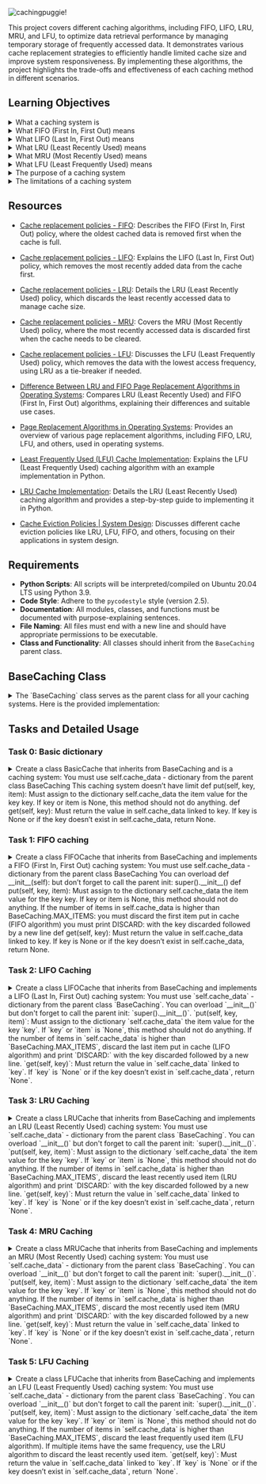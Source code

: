 
![cachingpuggie!](https://github.com/user-attachments/assets/3f7251bf-3f91-4930-860b-edf12b357843)


This project covers different caching algorithms, including FIFO, LIFO, LRU, MRU, and LFU, to optimize data retrieval performance by managing temporary storage of frequently accessed data. It demonstrates various cache replacement strategies to efficiently handle limited cache size and improve system responsiveness. By implementing these algorithms, the project highlights the trade-offs and effectiveness of each caching method in different scenarios.

## Learning Objectives

<details>
<summary>What a caching system is</summary>
  
A caching system temporarily stores frequently accessed data to improve data retrieval speed and reduce the need to access the underlying slower storage. By keeping a small amount of frequently or recently used data in a cache, a system can significantly reduce the time it takes to retrieve that data.  
Covered in **all tasks**.

</details>

<details>
<summary>What FIFO (First In, First Out) means</summary>

FIFO is a cache replacement policy where the oldest added item (first in) is the first to be removed (first out) when the cache reaches its maximum size. This strategy is simple but may not always provide the best performance if the older data is frequently accessed.  
Covered in **Task 1: FIFO Caching**.

</details>

<details>
<summary>What LIFO (Last In, First Out) means</summary>

LIFO is a cache replacement policy where the most recently added item (last in) is the first to be removed (first out) when the cache reaches its maximum size. This strategy prioritizes keeping older data while discarding the newest, which might not be optimal if new data is frequently accessed.  
Covered in **Task 2: LIFO Caching**.

</details>

<details>
<summary>What LRU (Least Recently Used) means</summary>

LRU is a cache replacement policy that removes the least recently accessed item when the cache reaches its maximum size. This strategy assumes that items not recently used are less likely to be accessed soon, making it a good choice for workloads where data locality is important.  
Covered in **Task 3: LRU Caching**.

</details>

<details>
<summary>What MRU (Most Recently Used) means</summary>

MRU is a cache replacement policy that removes the most recently accessed item when the cache reaches its maximum size. This strategy assumes that the most recently used items are less likely to be accessed again soon. It can be useful in scenarios where older data is more likely to be reused than the newest data.  
Covered in **Task 4: MRU Caching**.

</details>

<details>
<summary>What LFU (Least Frequently Used) means</summary>

LFU is a cache replacement policy that removes the item with the least frequency of access when the cache reaches its maximum size. If multiple items have the same frequency, the least recently used (LRU) item among them is discarded. This strategy is effective when items are frequently reused over time.  
Covered in **Task 5: LFU Caching**.

</details>

<details>
<summary>The purpose of a caching system</summary>

The primary purpose of a caching system is to reduce data access times and improve overall system performance by temporarily storing frequently or recently accessed data in a faster storage medium. Caching reduces the need to repeatedly access slower backend storage, thereby speeding up data retrieval and reducing the load on the main storage.  
Covered in **all tasks**.

</details>

<details>
<summary>The limitations of a caching system</summary>

Caching systems have several limitations:  
- **Limited Size:** Caches have a limited size and can only store a small subset of the total data, requiring an effective replacement strategy to manage the cache contents.  
- **Cache Invalidation:** Data in the cache may become outdated (stale), requiring mechanisms to invalidate or update cache entries.  
- **Increased Complexity:** Implementing caching adds complexity to the system design, including cache management, eviction strategies, and synchronization with the main storage.  
- **Cache Misses:** When a requested item is not in the cache (cache miss), there is an added cost of fetching data from the slower backend storage.  

</details>


## Resources

- [Cache replacement policies - FIFO](https://en.wikipedia.org/wiki/Cache_replacement_policies#First_In_First_Out_%28FIFO%29): Describes the FIFO (First In, First Out) policy, where the oldest cached data is removed first when the cache is full.
  
- [Cache replacement policies - LIFO](https://en.wikipedia.org/wiki/Cache_replacement_policies#Last_In_First_Out_%28LIFO%29): Explains the LIFO (Last In, First Out) policy, which removes the most recently added data from the cache first.
  
- [Cache replacement policies - LRU](https://en.wikipedia.org/wiki/Cache_replacement_policies#Least_Recently_Used_%28LRU%29): Details the LRU (Least Recently Used) policy, which discards the least recently accessed data to manage cache size.
  
- [Cache replacement policies - MRU](https://en.wikipedia.org/wiki/Cache_replacement_policies#Most_Recently_Used_%28MRU%29): Covers the MRU (Most Recently Used) policy, where the most recently accessed data is discarded first when the cache needs to be cleared.
  
- [Cache replacement policies - LFU](https://en.wikipedia.org/wiki/Cache_replacement_policies#Least-Frequently_Used_%28LFU%29): Discusses the LFU (Least Frequently Used) policy, which removes the data with the lowest access frequency, using LRU as a tie-breaker if needed.

- [Difference Between LRU and FIFO Page Replacement Algorithms in Operating Systems](https://www.geeksforgeeks.org/difference-between-lru-and-fifo-page-replacement-algorithms-in-operating-system/?ref=gcse_ind): Compares LRU (Least Recently Used) and FIFO (First In, First Out) algorithms, explaining their differences and suitable use cases.

- [Page Replacement Algorithms in Operating Systems](https://www.geeksforgeeks.org/page-replacement-algorithms-in-operating-systems/?ref=gcse_ind): Provides an overview of various page replacement algorithms, including FIFO, LRU, LFU, and others, used in operating systems.

- [Least Frequently Used (LFU) Cache Implementation](https://www.geeksforgeeks.org/least-frequently-used-lfu-cache-implementation/?ref=header_outind): Explains the LFU (Least Frequently Used) caching algorithm with an example implementation in Python.

- [LRU Cache Implementation](https://www.geeksforgeeks.org/lru-cache-implementation/?ref=header_outind): Details the LRU (Least Recently Used) caching algorithm and provides a step-by-step guide to implementing it in Python.

- [Cache Eviction Policies | System Design](https://www.geeksforgeeks.org/cache-eviction-policies-system-design/?ref=header_outind): Discusses different cache eviction policies like LRU, LFU, FIFO, and others, focusing on their applications in system design.


## Requirements

- **Python Scripts**: All scripts will be interpreted/compiled on Ubuntu 20.04 LTS using Python 3.9.
- **Code Style**: Adhere to the `pycodestyle` style (version 2.5).
- **Documentation**: All modules, classes, and functions must be documented with purpose-explaining sentences.
- **File Naming**: All files must end with a new line and should have appropriate permissions to be executable.
- **Class and Functionality**: All classes should inherit from the `BaseCaching` parent class.

## BaseCaching Class

<details> <summary>The `BaseCaching` class serves as the parent class for all your caching systems. Here is the provided implementation:</summary>


```python
#!/usr/bin/python3
""" BaseCaching module
"""

class BaseCaching():
    """ BaseCaching defines:
      - constants of your caching system
      - where your data are stored (in a dictionary)
    """
    MAX_ITEMS = 4

    def __init__(self):
        """ Initialize
        """
        self.cache_data = {}

    def print_cache(self):
        """ Print the cache
        """
        print("Current cache:")
        for key in sorted(self.cache_data.keys()):
            print("{}: {}".format(key, self.cache_data.get(key)))

    def put(self, key, item):
        """ Add an item in the cache
        """
        raise NotImplementedError("put must be implemented in your cache class")

    def get(self, key):
        """ Get an item by key
        """
        raise NotImplementedError("get must be implemented in your cache class")
```
</details>

## Tasks and Detailed Usage

### Task 0: Basic dictionary

<details> 
<summary> Create a class BasicCache that inherits from BaseCaching and is a caching system:
You must use self.cache_data - dictionary from the parent class BaseCaching
This caching system doesn’t have limit
def put(self, key, item):
Must assign to the dictionary self.cache_data the item value for the key key.
If key or item is None, this method should not do anything.
def get(self, key):
Must return the value in self.cache_data linked to key.
If key is None or if the key doesn’t exist in self.cache_data, return None.
</summary>
<br>

**Description:**
The `BasicCache` class is a simple caching system that inherits from the `BaseCaching` parent class. Unlike other caching systems, this cache has no limit on the number of items it can store. The class provides two primary methods:

- `put(key, item)`: Adds an item to the cache.
- `get(key)`: Retrieves an item by key from the cache.

**Implementation**:
```python
#!/usr/bin/env python3
''' Module for BasicCache class.
This module contains the BasicCache class, a simple caching system
that inherits from the BaseCaching parent class. It has no limit on
the number of items it can store in the cache.
'''
BaseCaching = __import__('base_caching').BaseCaching


class BasicCache(BaseCaching):
    ''' BasicCache defines a caching system with no item limit.
    It inherits from BaseCaching.
    '''

    def put(self, key, item):
        ''' Add an item to the cache.
        If key or item is None, this method does nothing.
        '''
        if key is not None and item is not None:
            self.cache_data[key] = item

    def get(self, key):
        ''' Retrieve an item by key from the cache.
        If key is None or doesn't exist in the cache, returns None.
        '''
        if key is None or key not in self.cache_data:
            return None
        return self.cache_data[key]

```

**Usage:**


1. **Initialization**:
   To use the `BasicCache` class, import it from the `0-basic_cache.py` file and create an instance:

   ```python
   BasicCache = __import__('0-basic_cache').BasicCache

   my_cache = BasicCache()
   ```

2. **Adding items to the cache**:
   Use the `put` method to add key-value pairs to the cache. If either the `key` or `item` is `None`, the method does nothing.

   ```python
   my_cache.put("A", "Hello")  # Adds "A": "Hello" to the cache
   my_cache.put("B", "World")  # Adds "B": "World" to the cache
   my_cache.put("C", "Holberton")  # Adds "C": "Holberton" to the cache
   ```

3. **Retrieving items from the cache**:
   Use the `get` method to retrieve values from the cache using their keys. If the `key` is `None` or doesn't exist, the method returns `None`.

   ```python
   print(my_cache.get("A"))  # Output: Hello
   print(my_cache.get("B"))  # Output: World
   print(my_cache.get("C"))  # Output: Holberton
   print(my_cache.get("D"))  # Output: None
   ```

4. **Displaying the current cache**:
   The `print_cache` method of the `BaseCaching` class can be used to display the current state of the cache.

   ```python
   my_cache.print_cache()
   ```

5. **Running the script to test the class**:
   To test the functionality of the `BasicCache` class, use `0-main.py`:

   ```python
   #!/usr/bin/python3
   ''' 0-main module
   Tests the BasicCache class.
   '''

   BasicCache = __import__('0-basic_cache').BasicCache

   my_cache = BasicCache()
   my_cache.print_cache()  # Expected output: "Current cache:" (empty)
   my_cache.put("A", "Hello")
   my_cache.put("B", "World")
   my_cache.put("C", "Holberton")
   my_cache.print_cache()
   # Expected output:
   # Current cache:
   # A: Hello
   # B: World
   # C: Holberton

   print(my_cache.get("A"))  # Output: Hello
   print(my_cache.get("B"))  # Output: World
   print(my_cache.get("C"))  # Output: Holberton
   print(my_cache.get("D"))  # Output: None

   my_cache.put("D", "School")
   my_cache.put("E", "Battery")
   my_cache.put("A", "Street")
   my_cache.print_cache()
   # Expected output:
   # Current cache:
   # A: Street
   # B: World
   # C: Holberton
   # D: School
   # E: Battery

   print(my_cache.get("A"))  # Output: Street
   ```

   Make the script executable by running:

   ```sh
   chmod +x 0-main.py
   ```

   Then, run the script to test:

   ```sh
   ./0-main.py
   ```

   Verify the output matches the expected results.

**Expected Output:**
```bash
Current cache:
Current cache:
A: Hello
B: World
C: Holberton
Hello
World
Holberton
None
Current cache:
A: Hello
B: World
C: Holberton
Current cache:
A: Street
B: World
C: Holberton
D: School
E: Battery
Street
```

**Explanation**

- **`put` Method**: Adds an item to the cache if both `key` and `item` are not `None`.
- **`get` Method**: Retrieves the value associated with the `key` from the cache. Returns `None` if `key` is `None` or does not exist in the cache.
- **Cache Display**: The cache state is printed using the `print_cache` method.


</details>

### Task 1: FIFO caching

<details> 
<summary> Create a class FIFOCache that inherits from BaseCaching and implements a FIFO (First In, First Out) caching system:
You must use self.cache_data - dictionary from the parent class BaseCaching
You can overload def __init__(self): but don’t forget to call the parent init: super().__init__()
def put(self, key, item):
Must assign to the dictionary self.cache_data the item value for the key key.
If key or item is None, this method should not do anything.
If the number of items in self.cache_data is higher than BaseCaching.MAX_ITEMS:
you must discard the first item put in cache (FIFO algorithm)
you must print DISCARD: with the key discarded followed by a new line
def get(self, key):
Must return the value in self.cache_data linked to key.
If key is None or if the key doesn’t exist in self.cache_data, return None.
</summary>
<br>

**Description:**
The `FIFOCache` class is a caching system that inherits from the `BaseCaching` parent class. It uses a FIFO (First In, First Out) caching algorithm. The class maintains the order in which items are added to the cache and removes the oldest item when the cache exceeds its size limit (`MAX_ITEMS`).

- `put(key, item)`: Adds an item to the cache. If the cache exceeds its size limit, it discards the oldest item following the FIFO policy.
- `get(key)`: Retrieves an item by key from the cache.

**Implementation**:
```python
#!/usr/bin/env python3
'''
This module contains the FIFOCache class, a caching system
that inherits from the BaseCaching parent class. It uses the
FIFO (First In, First Out) caching algorithm.
'''
BaseCaching = __import__('base_caching').BaseCaching


class FIFOCache(BaseCaching):
    ''' FIFOCache defines a caching system with a FIFO eviction policy.
    '''

    def __init__(self):
        '''
        Calls the parent class' init method and initializes
        an order list to keep track of the insertion order.
        '''
        super().__init__()
        self.order = []

    def put(self, key, item):
        ''' Add an item to the cache.
        If key or item is None this method does nothing.
        If the number of items in the cache exceeds MAX_ITEMS
        the first item added is discarded following FIFO.
        '''
        if key is not None and item is not None:
            if key not in self.cache_data:
                self.order.append(key)
            self.cache_data[key] = item

            if len(self.cache_data) > BaseCaching.MAX_ITEMS:
                first_key = self.order.pop(0)
                del self.cache_data[first_key]
                print(f"DISCARD: {first_key}")

    def get(self, key):
        ''' Retrieve an item by key from the cache.
        If key is None or doesn't exist in the cache, returns None.
        '''
        if key is None or key not in self.cache_data:
            return None
        return self.cache_data[key]

```

**Usage:**

1. **Initialization**:
   To use the `FIFOCache` class, import it from the `1-fifo_cache.py` file and create an instance:

   ```python
   FIFOCache = __import__('1-fifo_cache').FIFOCache

   my_cache = FIFOCache()
   ```

2. **Adding items to the cache**:
   Use the `put` method to add key-value pairs to the cache. If either the `key` or `item` is `None`, the method does nothing. If the cache exceeds its size limit, the oldest item will be removed following the FIFO algorithm.

   ```python
   my_cache.put("A", "Hello")
   my_cache.put("B", "World")
   my_cache.put("C", "Holberton")
   my_cache.put("D", "School")
   my_cache.print_cache()
   ```

3. **Evicting items based on FIFO**:
   When the cache exceeds `MAX_ITEMS`, the `put` method discards the first item added to the cache and prints a message indicating which item was discarded.

4. **Retrieving items from the cache**:
   Use the `get` method to retrieve values from the cache using their keys. If the `key` is `None` or doesn't exist, the method returns `None`.

   ```python
   print(my_cache.get("A"))  # May output: None (if "A" has been discarded)
   print(my_cache.get("B"))  # Output: World
   ```

5. **Running the script to test the class**:
   To test the functionality of the `FIFOCache` class, use `1-main.py`:

   ```python
   #!/usr/bin/python3
   """ 1-main """
   FIFOCache = __import__('1-fifo_cache').FIFOCache

   my_cache = FIFOCache()
   my_cache.put("A", "Hello")
   my_cache.put("B", "World")
   my_cache.put("C", "Holberton")
   my_cache.put("D", "School")
   my_cache.print_cache()
   my_cache.put("E", "Battery")
   my_cache.print_cache()
   my_cache.put("C", "Street")
   my_cache.print_cache()
   my_cache.put("F", "Mission")
   my_cache.print_cache()
   ```

   Make the script executable by running:

   ```sh
   chmod +x 1-main.py
   ```

   Then, run the script to test:

   ```sh
   ./1-main.py
   ```

   Verify the output matches the expected results.

**Expected Output:**
```bash
Current cache:
A: Hello
B: World
C: Holberton
D: School
DISCARD: A
Current cache:
B: World
C: Holberton
D: School
E: Battery
Current cache:
B: World
C: Street
D: School
E: Battery
DISCARD: B
Current cache:
C: Street
D: School
E: Battery
F: Mission
```

**Explanation**

- **`put` Method**: Adds an item to the cache if both `key` and `item` are not `None`. If the cache exceeds `MAX_ITEMS`, the first item is discarded.
- **`get` Method**: Retrieves the value associated with the `key` from the cache. Returns `None` if `key` is `None` or does not exist in the cache.
- **Cache Display**: The cache state is printed using the `print_cache` method, and items are evicted based on the FIFO policy.

</details>

### Task 2: LIFO Caching

<details> 
<summary> Create a class LIFOCache that inherits from BaseCaching and implements a LIFO (Last In, First Out) caching system:
You must use `self.cache_data` - dictionary from the parent class `BaseCaching`.
You can overload `__init__()` but don't forget to call the parent init: `super().__init__()`.
`put(self, key, item)`: Must assign to the dictionary `self.cache_data` the item value for the key `key`. If `key` or `item` is `None`, this method should not do anything. If the number of items in `self.cache_data` is higher than `BaseCaching.MAX_ITEMS`, discard the last item put in cache (LIFO algorithm) and print `DISCARD:` with the key discarded followed by a new line.
`get(self, key)`: Must return the value in `self.cache_data` linked to `key`. If `key` is `None` or if the key doesn’t exist in `self.cache_data`, return `None`.
</summary>
<br>

**Description:**
The `LIFOCache` class is a caching system that inherits from the `BaseCaching` parent class. It uses a LIFO (Last In, First Out) caching algorithm. The class removes the most recently added item from the cache when the cache exceeds its size limit (`MAX_ITEMS`).

- `put(key, item)`: Adds an item to the cache. If the cache exceeds its size limit, it discards the last item added following the LIFO policy.
- `get(key)`: Retrieves an item by key from the cache.

**Implementation:**
```python
#!/usr/bin/env python3
'''
This module contains the LIFOCache class, a caching system
that inherits from the BaseCaching parent class. It uses the
LIFO (Last In, First Out) caching algorithm.
'''
BaseCaching = __import__('base_caching').BaseCaching


class LIFOCache(BaseCaching):
    ''' LIFOCache defines a caching system with a LIFO eviction policy.
    '''

    def __init__(self):
        '''
        Calls the parent class' init method and initializes
        a list to keep track of the order of insertion.
        '''
        super().__init__()
        self.stack = []

    def put(self, key, item):
        ''' Add an item to the cache.
        If key or item is None this method does nothing.
        If the number of items in the cache exceeds MAX_ITEMS,
        the last item added is discarded following LIFO.
        '''
        if key is not None and item is not None:
            self.cache_data[key] = item
            self.stack.append(key)

            if len(self.cache_data) > BaseCaching.MAX_ITEMS:
                # Remove the most recently added item
                last_key = self.stack.pop(-2)
                del self.cache_data[last_key]
                print(f"DISCARD: {last_key}")

    def get(self, key):
        ''' Retrieve an item by key from the cache.
        If key is None or doesn't exist in the cache, it returns None.
        '''
        return self.cache_data.get(key, None)
```

**Usage:**

1. **Initialization**:
   To use the `LIFOCache` class, import it from the `2-lifo_cache.py` file and create an instance:

   ```python
   LIFOCache = __import__('2-lifo_cache').LIFOCache

   my_cache = LIFOCache()
   ```

2. **Adding items to the cache**:
   Use the `put` method to add key-value pairs to the cache. If either the `key` or `item` is `None`, the method does nothing. If the cache exceeds its size limit, the most recently added item will be removed following the LIFO algorithm.

   ```python
   my_cache.put("A", "Hello")
   my_cache.put("B", "World")
   my_cache.put("C", "Holberton")
   my_cache.put("D", "School")
   my_cache.print_cache()
   ```

3. **Evicting items based on LIFO**:
   When the cache exceeds `MAX_ITEMS`, the `put` method discards the most recently added item to the cache and prints a message indicating which item was discarded.

4. **Retrieving items from the cache**:
   Use the `get` method to retrieve values from the cache using their keys. If the `key` is `None` or doesn't exist, the method returns `None`.

   ```python
   print(my_cache.get("A"))  # Output: Hello
   print(my_cache.get("B"))  # Output: World
   ```

5. **Running the script to test the class**:
   To test the functionality of the `LIFOCache` class, use `2-main.py`:
   ```python
   #!/usr/bin/python3
   """ 2-main """
   LIFOCache = __import__('2-lifo_cache').LIFOCache

   my_cache = LIFOCache()
   my_cache.put("A", "Hello")
   my_cache.put("B", "World")
   my_cache.put("C", "Holberton")
   my_cache.put("D", "School")
   my_cache.print_cache()
   my_cache.put("E", "Battery")
   my_cache.print_cache()
   my_cache.put("C", "Street")
   my_cache.print_cache()
   my_cache.put("F", "Mission")
   my_cache.print_cache()
   my_cache.put("G", "San Francisco")
   my_cache.print_cache()
   ```

   Make the script executable by running:

   ```sh
   chmod +x 2-main.py
   ```

   Then, run the script to test:

   ```sh
   ./2-main.py
   ```

   Verify the output matches the expected results.

**Expected Output:**
```bash
Current cache:
A: Hello
B: World
C: Holberton
D: School
DISCARD: D
Current cache:
A: Hello
B: World
C: Holberton
E: Battery
Current cache:
A: Hello
B: World
C: Street
E: Battery
DISCARD: C
Current cache:
A: Hello
B: World
E: Battery
F: Mission
DISCARD: F
Current cache:
A: Hello
B: World
E: Battery
G: San Francisco
```

**Explanation**

- **`put` Method**: Adds an item to the cache if both `key` and `item` are not `None`. If the cache exceeds `MAX_ITEMS`, the most recently added item is discarded.
- **`get` Method**: Retrieves the value associated with the `key` from the cache. Returns `None` if `key` is `None` or does not exist in the cache.
- **Cache Display**: The cache state is printed using the `print_cache` method, and items are evicted based on the LIFO policy.

</details>

### Task 3: LRU Caching

<details> 
<summary> Create a class LRUCache that inherits from BaseCaching and implements an LRU (Least Recently Used) caching system:
You must use `self.cache_data` - dictionary from the parent class `BaseCaching`.
You can overload `__init__()` but don't forget to call the parent init: `super().__init__()`.
`put(self, key, item)`: Must assign to the dictionary `self.cache_data` the item value for the key `key`. If `key` or `item` is `None`, this method should not do anything. If the number of items in `self.cache_data` is higher than `BaseCaching.MAX_ITEMS`, discard the least recently used item (LRU algorithm) and print `DISCARD:` with the key discarded followed by a new line.
`get(self, key)`: Must return the value in `self.cache_data` linked to `key`. If `key` is `None` or if the key doesn’t exist in `self.cache_data`, return `None`.
</summary>
<br>

**Description:**
The `LRUCache` class is a caching system that inherits from the `BaseCaching` parent class. It uses an LRU (Least Recently Used) caching algorithm. The class keeps track of the order in which keys are accessed and removes the least recently used item from the cache when it exceeds its size limit (`MAX_ITEMS`).

- `put(key, item)`: Adds an item to the cache. If the cache exceeds its size limit, it discards the least recently used item following the LRU policy.
- `get(key)`: Retrieves an item by key from the cache.

**Implementation:**
```python
#!/usr/bin/env python3
'''
This module contains the LRUCache class, a caching system
that inherits from the BaseCaching parent class. It uses the
LRU (Least Recently Used) caching algorithm.
'''
BaseCaching = __import__('base_caching').BaseCaching


class LRUCache(BaseCaching):
    ''' LRUCache defines a caching system with an LRU eviction policy.
    '''

    def __init__(self):
        '''
        Calls the parent class' init method and initializes
        an ordered list to keep track of the usage order.
        '''
        super().__init__()
        self.usage_order = []

    def put(self, key, item):
        ''' Add an item to the cache.
        If key or item is None this method does nothing.
        If the number of items in the cache exceeds MAX_ITEMS,
        the least recently used item is discarded following LRU.
        '''
        if key is not None and item is not None:
            # If the key already exists update the item and move key to the end
            if key in self.cache_data:
                self.usage_order.remove(key)
            self.cache_data[key] = item
            self.usage_order.append(key)

            # If cache exceeds the max size remove the LRU item
            if len(self.cache_data) > BaseCaching.MAX_ITEMS:
                lru_key = self.usage_order.pop(0)
                del self.cache_data[lru_key]
                print(f"DISCARD: {lru_key}")

    def get(self, key):
        ''' Retrieve an item by key from the cache.
        If key is None or doesn't exist in the cache it returns None.
        '''
        if key is not None and key in self.cache_data:
            # Since this key was recently accessed update the usage order
            self.usage_order.remove(key)
            self.usage_order.append(key)
            return self.cache_data[key]
        return None
```

**Usage:**

1. **Initialization**:
   To use the `LRUCache` class, import it from the `3-lru_cache.py` file and create an instance:

   ```python
   LRUCache = __import__('3-lru_cache').LRUCache

   my_cache = LRUCache()
   ```

2. **Adding items to the cache**:
   Use the `put` method to add key-value pairs to the cache. If either the `key` or `item` is `None`, the method does nothing. If the cache exceeds its size limit, the least recently used item will be removed following the LRU algorithm.

   ```python
   my_cache.put("A", "Hello")
   my_cache.put("B", "World")
   my_cache.put("C", "Holberton")
   my_cache.put("D", "School")
   my_cache.print_cache()
   ```

3. **Evicting items based on LRU**:
   When the cache exceeds `MAX_ITEMS`, the `put` method discards the least recently used item in the cache and prints a message indicating which item was discarded.

4. **Retrieving items from the cache**:
   Use the `get` method to retrieve values from the cache using their keys. If the `key` is `None` or doesn't exist, the method returns `None`.

   ```python
   print(my_cache.get("B"))  # Output: World
   ```

5. **Running the script to test the class**:
   To test the functionality of the `LRUCache` class, use `3-main.py`:

   ```python
   #!/usr/bin/python3
   """ 3-main """
   LRUCache = __import__('3-lru_cache').LRUCache

   my_cache = LRUCache()
   my_cache.put("A", "Hello")
   my_cache.put("B", "World")
   my_cache.put("C", "Holberton")
   my_cache.put("D", "School")
   my_cache.print_cache()
   print(my_cache.get("B"))
   my_cache.put("E", "Battery")
   my_cache.print_cache()
   my_cache.put("C", "Street")
   my_cache.print_cache()
   print(my_cache.get("A"))
   print(my_cache.get("B"))
   print(my_cache.get("C"))
   my_cache.put("F", "Mission")
   my_cache.print_cache()
   my_cache.put("G", "San Francisco")
   my_cache.print_cache()
   my_cache.put("H", "H")
   my_cache.print_cache()
   my_cache.put("I", "I")
   my_cache.print_cache()
   my_cache.put("J", "J")
   my_cache.print_cache()
   my_cache.put("K", "K")
   my_cache.print_cache()
   ```

   Make the script executable by running:

   ```sh
   chmod +x 3-main.py
   ```

   Then, run the script to test:

   ```sh
   ./3-main.py
   ```

   Verify the output matches the expected results.

**Expected Output:**
```bash
Current cache:
A: Hello
B: World
C: Holberton
D: School
World
DISCARD: A
Current cache:
B: World
C: Holberton
D: School
E: Battery
Current cache:
B: World
C: Street
D: School
E: Battery
None
World
Street
DISCARD: D
Current cache:
B: World
C: Street
E: Battery
F: Mission
DISCARD: E
Current cache:
B: World
C: Street
F: Mission
G: San Francisco
DISCARD: B
Current cache:
C: Street
F: Mission
G: San Francisco
H: H
DISCARD: C
Current cache:
F: Mission
G: San Francisco
H: H
I: I
DISCARD: F
Current cache:
G: San Francisco
H: H
I: I
J: J
DISCARD: G
Current cache:
H: H
I: I
J: J
K: K
```

**Explanation**

- **`put` Method**: Adds an item to the cache if both `key` and `item` are not `None`. If the cache exceeds `MAX_ITEMS`, the least recently used item is discarded.
- **`get` Method**: Retrieves the value associated with the `key` from the cache. Updates the usage order to reflect recent access. Returns `None` if `key` is `None` or does not exist in the cache.
- **Cache Display**: The cache state is printed using the `print_cache` method, and items are evicted based on the LRU policy.

</details>

### Task 4: MRU Caching

<details> 
<summary> Create a class MRUCache that inherits from BaseCaching and implements an MRU (Most Recently Used) caching system:
You must use `self.cache_data` - dictionary from the parent class `BaseCaching`.
You can overload `__init__()` but don't forget to call the parent init: `super().__init__()`.
`put(self, key, item)`: Must assign to the dictionary `self.cache_data` the item value for the key `key`. If `key` or `item` is `None`, this method should not do anything. If the number of items in `self.cache_data` is higher than `BaseCaching.MAX_ITEMS`, discard the most recently used item (MRU algorithm) and print `DISCARD:` with the key discarded followed by a new line.
`get(self, key)`: Must return the value in `self.cache_data` linked to `key`. If `key` is `None` or if the key doesn’t exist in `self.cache_data`, return `None`.
</summary>
<br>

**Description:**
The `MRUCache` class is a caching system that inherits from the `BaseCaching` parent class. It uses an MRU (Most Recently Used) caching algorithm. The class keeps track of the order in which keys are accessed and removes the most recently used item from the cache when it exceeds its size limit (`MAX_ITEMS`).

- `put(key, item)`: Adds an item to the cache. If the cache exceeds its size limit, it discards the most recently used item following the MRU policy.
- `get(key)`: Retrieves an item by key from the cache.

**Implementation:**
```python
#!/usr/bin/env python3
'''
This module contains the MRUCache class, a caching system
that inherits from the BaseCaching parent class. It uses the
MRU (Most Recently Used) caching algorithm.
'''
BaseCaching = __import__('base_caching').BaseCaching


class MRUCache(BaseCaching):
    ''' MRUCache defines a caching system with an MRU eviction policy.
    '''

    def __init__(self):
        '''
        Calls the parent class' init method and initializes
        a list to keep track of the usage order.
        '''
        super().__init__()
        self.usage_order = []

    def put(self, key, item):
        ''' Add an item to the cache.
        If key or item is None this method does nothing.
        If the number of items in the cache exceeds MAX_ITEMS
        the most recently used item is discarded following MRU.
        '''
        if key is not None and item is not None:
            # If the key already exists update the item and move key to the end
            if key in self.cache_data:
                self.usage_order.remove(key)
            self.cache_data[key] = item
            self.usage_order.append(key)

            # If cache exceeds the maximum size remove the MRU item
            if len(self.cache_data) > BaseCaching.MAX_ITEMS:
                mru_key = self.usage_order.pop(-2)
                del self.cache_data[mru_key]
                print(f"DISCARD: {mru_key}")

    def get(self, key):
        ''' Retrieve an item by key from the cache.
        If key is None or doesn't exist in the cache it returns None.
        '''
        if key is not None and key in self.cache_data:
            # Since this key was recently accessed update the usage order
            self.usage_order.remove(key)
            self.usage_order.append(key)
            return self.cache_data[key]
        return None
```

**Usage:**

1. **Initialization**:
   To use the `MRUCache` class, import it from the `4-mru_cache.py` file and create an instance:

   ```python
   MRUCache = __import__('4-mru_cache').MRUCache

   my_cache = MRUCache()
   ```

2. **Adding items to the cache**:
   Use the `put` method to add key-value pairs to the cache. If either the `key` or `item` is `None`, the method does nothing. If the cache exceeds its size limit, the most recently used item will be removed following the MRU algorithm.

   ```python
   my_cache.put("A", "Hello")
   my_cache.put("B", "World")
   my_cache.put("C", "Holberton")
   my_cache.put("D", "School")
   my_cache.print_cache()
   ```

3. **Evicting items based on MRU**:
   When the cache exceeds `MAX_ITEMS`, the `put` method discards the most recently used item in the cache and prints a message indicating which item was discarded.

4. **Retrieving items from the cache**:
   Use the `get` method to retrieve values from the cache using their keys. If the `key` is `None` or doesn't exist, the method returns `None`.

   ```python
   print(my_cache.get("B"))  # Output: World
   ```

5. **Running the script to test the class**:
   To test the functionality of the `MRUCache` class, use `4-main.py`:

   ```python
   #!/usr/bin/python3
   """ 4-main """
   MRUCache = __import__('4-mru_cache').MRUCache

   my_cache = MRUCache()
   my_cache.put("A", "Hello")
   my_cache.put("B", "World")
   my_cache.put("C", "Holberton")
   my_cache.put("D", "School")
   my_cache.print_cache()
   print(my_cache.get("B"))
   my_cache.put("E", "Battery")
   my_cache.print_cache()
   my_cache.put("C", "Street")
   my_cache.print_cache()
   print(my_cache.get("A"))
   print(my_cache.get("B"))
   print(my_cache.get("C"))
   my_cache.put("F", "Mission")
   my_cache.print_cache()
   my_cache.put("G", "San Francisco")
   my_cache.print_cache()
   my_cache.put("H", "H")
   my_cache.print_cache()
   my_cache.put("I", "I")
   my_cache.print_cache()
   my_cache.put("J", "J")
   my_cache.print_cache()
   my_cache.put("K", "K")
   my_cache.print_cache()
   ```

   Make the script executable by running:

   ```sh
   chmod +x 4-main.py
   ```

   Then, run the script to test:

   ```sh
   ./4-main.py
   ```

   Verify the output matches the expected results.

**Expected Output:**
```bash
Current cache:
A: Hello
B: World
C: Holberton
D: School
World
DISCARD: B
Current cache:
A: Hello
C: Holberton
D: School
E: Battery
Current cache:
A: Hello
C: Street
D: School
E: Battery
Hello
None
Street
DISCARD: C
Current cache:
A: Hello
D: School
E: Battery
F: Mission
DISCARD: F
Current cache:
A: Hello
D: School
E: Battery
G: San Francisco
DISCARD: G
Current cache:
A: Hello
D: School
E: Battery
H: H
DISCARD: H
Current cache:
A: Hello
D: School
E: Battery
I: I
DISCARD: I
Current cache:
A: Hello
D: School
E: Battery
J: J
DISCARD: J
Current cache:
A: Hello
D: School
E: Battery
K: K
```

**Explanation**

- **`put` Method**: Adds an item to the cache if both `key` and `item` are not `None`. If the cache exceeds `MAX_ITEMS`, the most recently used item is discarded.
- **`get` Method**: Retrieves the value associated with the `key` from the cache. Updates the usage order to reflect recent access. Returns `None` if `key` is `None` or does not exist in the cache.
- **Cache Display**: The cache state is printed using the `print_cache` method, and items are evicted based on the MRU policy.

</details>

### Task 5: LFU Caching

<details> 
<summary> Create a class LFUCache that inherits from BaseCaching and implements an LFU (Least Frequently Used) caching system:
You must use `self.cache_data` - dictionary from the parent class `BaseCaching`.
You can overload `__init__()` but don't forget to call the parent init: `super().__init__()`.
`put(self, key, item)`: Must assign to the dictionary `self.cache_data` the item value for the key `key`. If `key` or `item` is `None`, this method should not do anything. If the number of items in `self.cache_data` is higher than `BaseCaching.MAX_ITEMS`, discard the least frequently used item (LFU algorithm). If multiple items have the same frequency, use the LRU algorithm to discard the least recently used item.
`get(self, key)`: Must return the value in `self.cache_data` linked to `key`. If `key` is `None` or if the key doesn’t exist in `self.cache_data`, return `None`.
</summary>
<br>

**Description:**
The `LFUCache` class is a caching system that inherits from the `BaseCaching` parent class. It uses an LFU (Least Frequently Used) caching algorithm with LRU (Least Recently Used) as a tie-breaker. The class keeps track of both the frequency of accesses and the order in which keys are accessed.

- `put(key, item)`: Adds an item to the cache. If the cache exceeds its size limit, it discards the least frequently used item. If there is a tie, it uses LRU as a tie-breaker.
- `get(key)`: Retrieves an item by key from the cache.

**Implementation:**
```python
#!/usr/bin/env python3
'''
This module contains the LFUCache class, a caching system
that inherits from the BaseCaching parent class. It uses the
LFU (Least Frequently Used) caching algorithm with LRU as a
tie-breaker.
'''
BaseCaching = __import__('base_caching').BaseCaching


class LFUCache(BaseCaching):
    ''' LFUCache defines a caching system with an LFU eviction policy.
    '''

    def __init__(self):
        '''
        Calls the parent class' init method and initializes
        a dictionary to keep track of usage frequency and order.
        '''
        super().__init__()
        self.usage_frequency = {}
        self.usage_order = []

    def put(self, key, item):
        ''' Add an item to the cache.
        If key or item is None this method does nothing.
        If the number of items in the cache exceeds MAX_ITEMS
        the least frequently used item is discarded
        Uses LRU as a tie-breaker.
        '''
        if key is None or item is None:
            return

        # If the key already exists update the item and usage frequency
        if key in self.cache_data:
            self.cache_data[key] = item
            self.usage_frequency[key] += 1
            self.usage_order.remove(key)
            self.usage_order.append(key)
        else:
            # If the cache is full remove the LFU item
            if len(self.cache_data) >= BaseCaching.MAX_ITEMS:
                # Find the least frequently used items
                min_freq = min(self.usage_frequency.values())
                lfu_keys = [k for k in self.usage_order
                            if self.usage_frequency[k] == min_freq]

                # Discard least recently used among the least frequently used
                lfu_key = lfu_keys[0]
                del self.cache_data[lfu_key]
                del self.usage_frequency[lfu_key]
                self.usage_order.remove(lfu_key)
                print(f"DISCARD: {lfu_key}")

            # Add the new item to the cache
            self.cache_data[key] = item
            self.usage_frequency[key] = 1
            self.usage_order.append(key)

    def get(self, key):
        ''' Retrieve an item by key from the cache.
        If key is None or doesn't exist in the cache it returns None.
        '''
        if key is None or key not in self.cache_data:
            return None

        # Since this key was recently accessed, update the usage order
        # and frequency
        self.usage_frequency[key] += 1
        self.usage_order.remove(key)
        self.usage_order.append(key)
        return self.cache_data[key]
```

**Usage:**

1. **Initialization**:
   To use the `LFUCache` class, import it from the `100-lfu_cache.py` file and create an instance:

   ```python
   LFUCache = __import__('100-lfu_cache').LFUCache

   my_cache = LFUCache()
   ```

2. **Adding items to the cache**:
   Use the `put` method to add key-value pairs to the cache. If either the `key` or `item` is `None`, the method does nothing. If the cache exceeds its size limit, the least frequently used item will be removed, with LRU as a tie-breaker.

   ```python
   my_cache.put("A", "Hello")
   my_cache.put("B", "World")
   my_cache.put("C", "Holberton")
   my_cache.put("D", "School")
   my_cache.print_cache()
   ```

3. **Evicting items based on LFU with LRU tie-breaking**:
   When the cache exceeds `MAX_ITEMS`, the `put` method discards the least frequently used item in the cache and prints a message indicating which item was discarded.

4. **Retrieving items from the cache**:
   Use the `get` method to retrieve values from the cache using their keys. If the `key` is `None` or doesn't exist, the method returns `None`.

   ```python
   print(my_cache.get("B"))  # Output: World
   ```

5. **Running the script to test the class**:
   To test the functionality of the `LFUCache` class, use`100-main.py`:

   ```python
   #!/usr/bin/python3
   """ 100-main """
   LFUCache = __import__('100-lfu_cache').LFUCache

   my_cache = LFUCache()
   my_cache.put("A", "Hello")
   my_cache.put("B", "World")
   my_cache.put("C", "Holberton")
   my_cache.put("D", "School")
   my_cache.print_cache()
   print(my_cache.get("B"))
   my_cache.put("E", "Battery")
   my_cache.print_cache()
   my_cache.put("C", "Street")
   my_cache.print_cache()
   print(my_cache.get("A"))
   print(my_cache.get("B"))
   print(my_cache.get("C"))
   my_cache.put("F", "Mission")
   my_cache.print_cache()
   my_cache.put("G", "San Francisco")
   my_cache.print_cache()
   my_cache.put("H", "H")
   my_cache.print_cache()
   my_cache.put("I", "I")
   my_cache.print_cache()
   print(my_cache.get("I"))
   print(my_cache.get("H"))
   print(my_cache.get("I"))
   print(my_cache.get("H"))
   print(my_cache.get("I"))
   print(my_cache.get("H"))
   my_cache.put("J", "J")
   my_cache.print_cache()
   my_cache.put("K", "K")
   my_cache.print_cache()
   my_cache.put("L", "L")
   my_cache.print_cache()
   my_cache.put("M", "M")
   my_cache.print_cache()
   ```

   Make the script executable by running:

   ```sh
   chmod +x 100-main.py
   ```

   Then, run the script to test:

   ```sh
   ./100-main.py
   ```

   Verify the output matches the expected results.

**Expected Output:**
```bash
Current cache:
A: Hello
B: World
C: Holberton
D: School
World
DISCARD: A
Current cache:
B: World
C: Holberton
D: School
E: Battery
Current cache:
B: World
C: Street
D: School
E: Battery
None
World
Street
DISCARD: D
Current cache:
B: World
C: Street
E: Battery
F: Mission
DISCARD: E
Current cache:
B: World
C: Street
F: Mission
G: San Francisco
DISCARD: F
Current cache:
B: World
C: Street
G: San Francisco
H: H
DISCARD: G
Current cache:
B: World
C: Street
H: H
I: I
I
H
I
H
I
H
DISCARD: B
Current cache:
C: Street
H: H
I: I
J: J
DISCARD: J
Current cache:
C: Street
H: H
I: I
K: K
DISCARD: K
Current cache:
C: Street
H: H
I: I
L: L
DISCARD: L
Current cache:
C: Street
H: H
I: I
M: M
```

**Explanation**

- **`put` Method**: Adds an item to the cache if both `key` and `item` are not `None`. If the cache exceeds `MAX_ITEMS`, the least frequently used item is discarded, with LRU as a tie-breaker.
- **`get` Method**: Retrieves the value associated with the `key` from the cache. Updates the usage order and frequency to reflect recent access. Returns `None` if `key` is `None` or does not exist in the cache.
- **Cache Display**: The cache state is printed using the `print_cache` method, and items are evicted based on the LFU policy with LRU tie-breaking.

</details>
